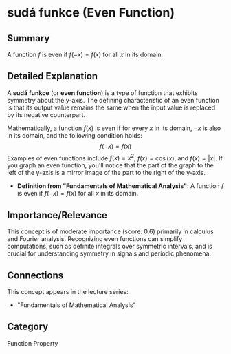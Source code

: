 # sudá funkce (Even Function)

## Summary
A function $f$ is even if $f(-x) = f(x)$ for all $x$ in its domain.

## Detailed Explanation
A **sudá funkce** (or **even function**) is a type of function that exhibits symmetry about the y-axis. The defining characteristic of an even function is that its output value remains the same when the input value is replaced by its negative counterpart.

Mathematically, a function $f(x)$ is even if for every $x$ in its domain, $-x$ is also in its domain, and the following condition holds:
$$ f(-x) = f(x) $$
Examples of even functions include $f(x) = x^2$, $f(x) = \cos(x)$, and $f(x) = |x|$. If you graph an even function, you'll notice that the part of the graph to the left of the y-axis is a mirror image of the part to the right of the y-axis.

*   **Definition from "Fundamentals of Mathematical Analysis"**: A function $f$ is even if $f(-x) = f(x)$ for all $x$ in its domain.

## Importance/Relevance
This concept is of moderate importance (score: 0.6) primarily in calculus and Fourier analysis. Recognizing even functions can simplify computations, such as definite integrals over symmetric intervals, and is crucial for understanding symmetry in signals and periodic phenomena.

## Connections
This concept appears in the lecture series:
*   "Fundamentals of Mathematical Analysis"

## Category
Function Property